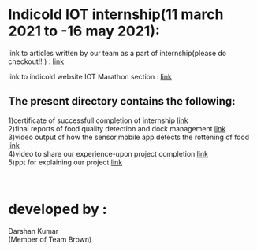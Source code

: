 # Indicold IOT internship(11 march 2021 to -16 may 2021):

link to articles written by our team as a part of internship(please do checkout!! ) :
[link](https://drive.google.com/drive/folders/1b57AEwzCP3B-FHEKqGMrtL1ZPmITsVG9)

link to indicold website IOT Marathon section :
[link](https://www.indicold.in/resource_center/iot-marathon/)


## The present directory contains the following:<br>

1)certificate of successfull completion of internship [link](https://github.com/darshan-debug/certificate-osr-/blob/master/completion%20letter.pdf)
<br>
2)final reports of food quality detection and dock management [link](https://github.com/darshan-debug/certificate-osr-/blob/master/TeamBrown_FoodQualityDetection%20final%20report.pdf)
<br>
3)video output of how the sensor,mobile app detects the rottening of food [link](https://github.com/darshan-debug/certificate-osr-/blob/master/FoodQualityDetection_TeamBrown.mp4)
<br>
4)video to share our experience-upon project completion [link](https://github.com/darshan-debug/certificate-osr-/blob/master/Team%20Brown-experience%20sharing.mp4)
<br> 
5)ppt for explaining our project [link](https://github.com/darshan-debug/certificate-osr-/blob/master/PROTOTYPE_OF_FOOD_QUALITY_DETECTION_AND_DOCK_MANAGEMENT_TeamBrown.pptx)
<br>

<br>

# developed by :
Darshan Kumar
<br>
(Member of Team Brown)


